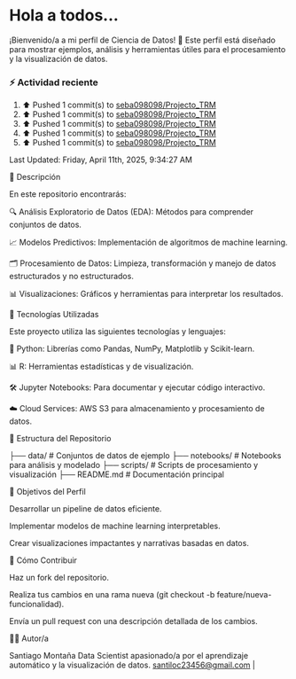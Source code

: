 # Hola a todos...
¡Bienvenido/a a mi perfil de Ciencia de Datos! 🚀 Este perfil está diseñado para mostrar ejemplos, análisis y herramientas útiles para el procesamiento y la visualización de datos.
### ⚡ Actividad reciente

<!--RECENT_ACTIVITY:start-->
1. ⬆️ Pushed 1 commit(s) to [seba098098/Projecto_TRM](https://github.com/seba098098/Projecto_TRM)<br>
2. ⬆️ Pushed 1 commit(s) to [seba098098/Projecto_TRM](https://github.com/seba098098/Projecto_TRM)<br>
3. ⬆️ Pushed 1 commit(s) to [seba098098/Projecto_TRM](https://github.com/seba098098/Projecto_TRM)<br>
4. ⬆️ Pushed 1 commit(s) to [seba098098/Projecto_TRM](https://github.com/seba098098/Projecto_TRM)<br>
5. ⬆️ Pushed 1 commit(s) to [seba098098/Projecto_TRM](https://github.com/seba098098/Projecto_TRM)<br>
<!--RECENT_ACTIVITY:end-->
<!--RECENT_ACTIVITY:last_update-->
Last Updated: Friday, April 11th, 2025, 9:34:27 AM
<!--RECENT_ACTIVITY:last_update_end-->



📌 Descripción

En este repositorio encontrarás:

🔍 Análisis Exploratorio de Datos (EDA): Métodos para comprender conjuntos de datos.

📈 Modelos Predictivos: Implementación de algoritmos de machine learning.

🗂️ Procesamiento de Datos: Limpieza, transformación y manejo de datos estructurados y no estructurados.

📊 Visualizaciones: Gráficos y herramientas para interpretar los resultados.

🚀 Tecnologías Utilizadas

Este proyecto utiliza las siguientes tecnologías y lenguajes:

🐍 Python: Librerías como Pandas, NumPy, Matplotlib y Scikit-learn.

📊 R: Herramientas estadísticas y de visualización.

🛠️ Jupyter Notebooks: Para documentar y ejecutar código interactivo.

☁️ Cloud Services: AWS S3 para almacenamiento y procesamiento de datos.

📁 Estructura del Repositorio

├── data/                # Conjuntos de datos de ejemplo
├── notebooks/           # Notebooks para análisis y modelado
├── scripts/             # Scripts de procesamiento y visualización
├── README.md            # Documentación principal

🎯 Objetivos del Perfil

Desarrollar un pipeline de datos eficiente.

Implementar modelos de machine learning interpretables.

Crear visualizaciones impactantes y narrativas basadas en datos.

📝 Cómo Contribuir

Haz un fork del repositorio.

Realiza tus cambios en una rama nueva (git checkout -b feature/nueva-funcionalidad).

Envía un pull request con una descripción detallada de los cambios.

👩‍💻 Autor/a

Santiago Montaña Data Scientist apasionado/a por el aprendizaje automático y la visualización de datos.
santiloc23456@gmail.com | 
